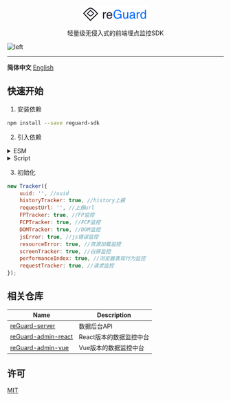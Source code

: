 <div align="center">
    <img src="./res/logo.png">
    <p> 轻量级无侵入式的前端埋点监控SDK </p>
    
</div>
<img alt="left" src="https://img.shields.io/npm/v/reguard-sdk?style=flat-square">
<hr>

**简体中文** [English](https://github.com/reGuard/reGuard-sdk/blob/main/README.md) 

## 快速开始

1. 安装依赖

```bash
npm install --save reguard-sdk
```

2. 引入依赖

<details>
<summary> ESM </summary><br>

```

import { Tracker } from "reguard-sdk";

```
</details>

<details>
<summary> Script </summary><br>

```

<script src="../node_modules/reguard-sdk/index.min.js"></script>

```
</details>

3. 初始化

```javascript
new Tracker({
    uuid: '', //uuid
    historyTracker: true, //history上报
    requestUrl: '', //上报url
    FPTracker: true, //FP监控
    FCPTracker: true, //FCP监控
    DOMTracker: true, //DOM监控
    jsError: true, //js错误监控
    resourceError: true, //资源加载监控
    screenTracker: true, //白屏监控
    performanceIndex: true, //浏览器表现行为监控
    requestTracker: true, //请求监控
});

```

## 相关仓库

| Name      | Description |
| ----------- | ----------- |
| [reGuard-server](https://github.com/reGuard/reGuard-server)   |    数据后台API     |
| [reGuard-admin-react](https://github.com/reGuard/reGuard-admin-react)      | React版本的数据监控中台       |
| [reGuard-admin-vue](https://github.com/reGuard/reGuard-admin-vue)   | Vue版本的数据监控中台        |

## 许可

[MIT](https://github.com/reGuard/reGuard-sdk/blob/main/LICENSE)